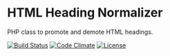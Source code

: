 # HTML Heading Normalizer
PHP class to promote and demote HTML headings.

[![Build Status](https://travis-ci.org/vikpe/php-normalize-headings.svg?branch=master)](https://travis-ci.org/vikpe/php-normalize-headings)
[![Code Climate](https://codeclimate.com/github/vikpe/php-normalize-headings/badges/gpa.svg)](https://codeclimate.com/github/vikpe/php-normalize-headings)
[![License](https://poser.pugx.org/vikpe/php-normalize-headings/license)](https://packagist.org/packages/vikpe/php-normalize-headings)

